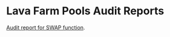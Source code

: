 # Lava Farm Pools Audit Reports

[Audit report for SWAP function](https://github.com/Lava-Swap/lava-farm-pools-audit-reports/blob/main/Audit_report_LAVAswap.pdf).  
